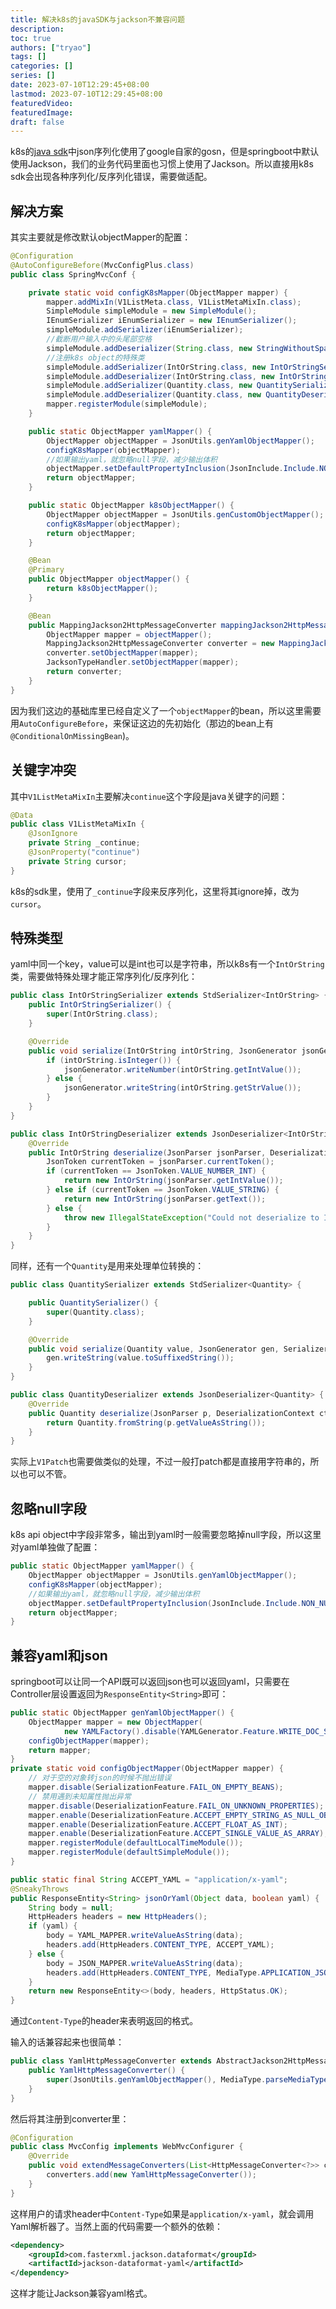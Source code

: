 ```yaml
---
title: 解决k8s的javaSDK与jackson不兼容问题
description:
toc: true
authors: ["tryao"]
tags: []
categories: []
series: []
date: 2023-07-10T12:29:45+08:00
lastmod: 2023-07-10T12:29:45+08:00
featuredVideo:
featuredImage:
draft: false
---
```


k8s的[java sdk](https://github.com/kubernetes-client/java)中json序列化使用了google自家的gosn，但是springboot中默认使用Jackson，我们的业务代码里面也习惯上使用了Jackson。所以直接用k8s sdk会出现各种序列化/反序列化错误，需要做适配。

## 解决方案

其实主要就是修改默认objectMapper的配置：

```java
@Configuration
@AutoConfigureBefore(MvcConfigPlus.class)
public class SpringMvcConf {

    private static void configK8sMapper(ObjectMapper mapper) {
        mapper.addMixIn(V1ListMeta.class, V1ListMetaMixIn.class);
        SimpleModule simpleModule = new SimpleModule();
        IEnumSerializer iEnumSerializer = new IEnumSerializer();
        simpleModule.addSerializer(iEnumSerializer);
        //截断用户输入中的头尾部空格
        simpleModule.addDeserializer(String.class, new StringWithoutSpaceDeserializer());
        //注册k8s object的特殊类
        simpleModule.addSerializer(IntOrString.class, new IntOrStringSerializer());
        simpleModule.addDeserializer(IntOrString.class, new IntOrStringDeserializer());
        simpleModule.addSerializer(Quantity.class, new QuantitySerializer());
        simpleModule.addDeserializer(Quantity.class, new QuantityDeserializer());
        mapper.registerModule(simpleModule);
    }

    public static ObjectMapper yamlMapper() {
        ObjectMapper objectMapper = JsonUtils.genYamlObjectMapper();
        configK8sMapper(objectMapper);
        //如果输出yaml，就忽略null字段，减少输出体积
        objectMapper.setDefaultPropertyInclusion(JsonInclude.Include.NON_NULL);
        return objectMapper;
    }

    public static ObjectMapper k8sObjectMapper() {
        ObjectMapper objectMapper = JsonUtils.genCustomObjectMapper();
        configK8sMapper(objectMapper);
        return objectMapper;
    }

    @Bean
    @Primary
    public ObjectMapper objectMapper() {
        return k8sObjectMapper();
    }

    @Bean
    public MappingJackson2HttpMessageConverter mappingJackson2HttpMessageConverter() {
        ObjectMapper mapper = objectMapper();
        MappingJackson2HttpMessageConverter converter = new MappingJackson2HttpMessageConverter();
        converter.setObjectMapper(mapper);
        JacksonTypeHandler.setObjectMapper(mapper);
        return converter;
    }
}
```

因为我们这边的基础库里已经自定义了一个`objectMapper`的bean，所以这里需要用`AutoConfigureBefore`，来保证这边的先初始化（那边的bean上有`@ConditionalOnMissingBean`)。

## 关键字冲突

其中`V1ListMetaMixIn`主要解决`continue`这个字段是java关键字的问题：

```java
@Data
public class V1ListMetaMixIn {
    @JsonIgnore
    private String _continue;
    @JsonProperty("continue")
    private String cursor;
}
```

k8s的sdk里，使用了`_continue`字段来反序列化，这里将其ignore掉，改为`cursor`。

## 特殊类型

yaml中同一个key，value可以是int也可以是字符串，所以k8s有一个`IntOrString`类，需要做特殊处理才能正常序列化/反序列化：

```java
public class IntOrStringSerializer extends StdSerializer<IntOrString> {
    public IntOrStringSerializer() {
        super(IntOrString.class);
    }

    @Override
    public void serialize(IntOrString intOrString, JsonGenerator jsonGenerator, SerializerProvider serializerProvider) throws IOException {
        if (intOrString.isInteger()) {
            jsonGenerator.writeNumber(intOrString.getIntValue());
        } else {
            jsonGenerator.writeString(intOrString.getStrValue());
        }
    }
}
```

```java
public class IntOrStringDeserializer extends JsonDeserializer<IntOrString> {
    @Override
    public IntOrString deserialize(JsonParser jsonParser, DeserializationContext deserializationContext) throws IOException {
        JsonToken currentToken = jsonParser.currentToken();
        if (currentToken == JsonToken.VALUE_NUMBER_INT) {
            return new IntOrString(jsonParser.getIntValue());
        } else if (currentToken == JsonToken.VALUE_STRING) {
            return new IntOrString(jsonParser.getText());
        } else {
            throw new IllegalStateException("Could not deserialize to IntOrString. Was " + currentToken);
        }
    }
}
```

同样，还有一个`Quantity`是用来处理单位转换的：

```java
public class QuantitySerializer extends StdSerializer<Quantity> {

    public QuantitySerializer() {
        super(Quantity.class);
    }

    @Override
    public void serialize(Quantity value, JsonGenerator gen, SerializerProvider provider) throws IOException {
        gen.writeString(value.toSuffixedString());
    }
}
```

```java
public class QuantityDeserializer extends JsonDeserializer<Quantity> {
    @Override
    public Quantity deserialize(JsonParser p, DeserializationContext ctxt) throws IOException, JsonProcessingException {
        return Quantity.fromString(p.getValueAsString());
    }
}
```

实际上`V1Patch`也需要做类似的处理，不过一般打patch都是直接用字符串的，所以也可以不管。

## 忽略null字段

k8s api object中字段非常多，输出到yaml时一般需要忽略掉null字段，所以这里对yaml单独做了配置：

```java
public static ObjectMapper yamlMapper() {
    ObjectMapper objectMapper = JsonUtils.genYamlObjectMapper();
    configK8sMapper(objectMapper);
    //如果输出yaml，就忽略null字段，减少输出体积
    objectMapper.setDefaultPropertyInclusion(JsonInclude.Include.NON_NULL);
    return objectMapper;
}
```

## 兼容yaml和json

springboot可以让同一个API既可以返回json也可以返回yaml，只需要在Controller层设置返回为`ResponseEntity<String>`即可：

```java
public static ObjectMapper genYamlObjectMapper() {
    ObjectMapper mapper = new ObjectMapper(
            new YAMLFactory().disable(YAMLGenerator.Feature.WRITE_DOC_START_MARKER));
    configObjectMapper(mapper);
    return mapper;
}
private static void configObjectMapper(ObjectMapper mapper) {
    // 对于空的对象转json的时候不抛出错误
    mapper.disable(SerializationFeature.FAIL_ON_EMPTY_BEANS);
    // 禁用遇到未知属性抛出异常
    mapper.disable(DeserializationFeature.FAIL_ON_UNKNOWN_PROPERTIES);
    mapper.enable(DeserializationFeature.ACCEPT_EMPTY_STRING_AS_NULL_OBJECT);
    mapper.enable(DeserializationFeature.ACCEPT_FLOAT_AS_INT);
    mapper.enable(DeserializationFeature.ACCEPT_SINGLE_VALUE_AS_ARRAY);
    mapper.registerModule(defaultLocalTimeModule());
    mapper.registerModule(defaultSimpleModule());
}
```

```java
public static final String ACCEPT_YAML = "application/x-yaml"; 
@SneakyThrows
public ResponseEntity<String> jsonOrYaml(Object data, boolean yaml) {
    String body = null;
    HttpHeaders headers = new HttpHeaders();
    if (yaml) {
        body = YAML_MAPPER.writeValueAsString(data);
        headers.add(HttpHeaders.CONTENT_TYPE, ACCEPT_YAML);
    } else {
        body = JSON_MAPPER.writeValueAsString(data);
        headers.add(HttpHeaders.CONTENT_TYPE, MediaType.APPLICATION_JSON_VALUE);
    }
    return new ResponseEntity<>(body, headers, HttpStatus.OK);
}
```

通过`Content-Type`的header来表明返回的格式。

输入的话兼容起来也很简单：

```java
public class YamlHttpMessageConverter extends AbstractJackson2HttpMessageConverter {
    public YamlHttpMessageConverter() {
        super(JsonUtils.genYamlObjectMapper(), MediaType.parseMediaType("application/x-yaml"));
    }
}
```

然后将其注册到converter里：

```java
@Configuration
public class MvcConfig implements WebMvcConfigurer {
    @Override
    public void extendMessageConverters(List<HttpMessageConverter<?>> converters) {
        converters.add(new YamlHttpMessageConverter());
    }
}
```

这样用户的请求header中`Content-Type`如果是`application/x-yaml`，就会调用Yaml解析器了。当然上面的代码需要一个额外的依赖：

```xml
<dependency>
    <groupId>com.fasterxml.jackson.dataformat</groupId>
    <artifactId>jackson-dataformat-yaml</artifactId>
</dependency>
```

这样才能让Jackson兼容yaml格式。